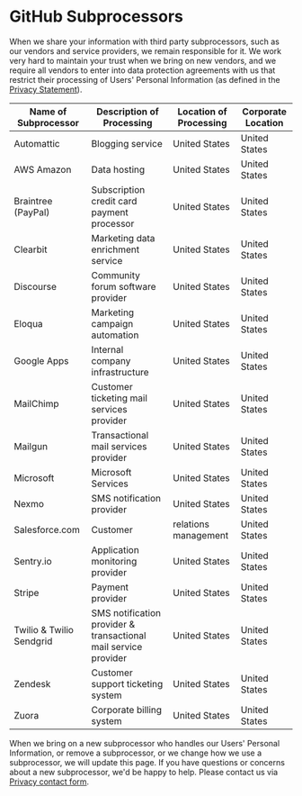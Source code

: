 # GitHub Subprocessors

When we share your information with third party subprocessors, such as our vendors and service providers, we remain responsible for it. We work very hard to maintain your trust when we bring on new vendors, and we require all vendors to enter into data protection agreements with us that restrict their processing of Users' Personal Information (as defined in the [Privacy Statement](https://docs.github.com/en/articles/github-privacy-statement)).

Name of Subprocessor | Description of Processing | Location of Processing | Corporate Location
---------------------|---------------------------|------------------------|-------------------
Automattic | Blogging service | United States | United States
AWS Amazon | Data hosting | United States | United States
Braintree (PayPal) | Subscription credit card payment processor | United States |United States
Clearbit | Marketing data enrichment service | United States | United States
Discourse | Community forum software provider | United States | United States
Eloqua | Marketing campaign automation | United States | United States
Google Apps | Internal company infrastructure | United States | United States
MailChimp | Customer ticketing mail services provider | United States | United States
Mailgun | Transactional mail services provider | United States | United States
Microsoft | Microsoft Services | United States | United States
Nexmo | SMS notification provider | United States | United States
Salesforce.com | Customer | relations management | United States | United States
Sentry.io | Application monitoring provider | United States | United States
Stripe | Payment provider | United States | United States
Twilio & Twilio Sendgrid | SMS notification provider & transactional mail service provider | United States | United States
Zendesk | Customer support ticketing system | United States | United States
Zuora | Corporate billing system | United States | United States

When we bring on a new subprocessor who handles our Users' Personal Information, or remove a subprocessor, or we change how we use a subprocessor, we will update this page. If you have questions or concerns about a new subprocessor, we'd be happy to help. Please contact us via [Privacy contact form](https://github.com/contact/privacy).
